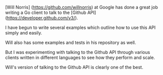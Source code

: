 

[Will Norris]
(https://github.com/willnorris)
at Google has done a great job writing a Go client to talk to the
[Github API]
(https://developer.github.com/v3/).

I have begun to write several examples which outline how to use
this API simply and easily.

Will also has some examples and tests in his repository as well.

But I was experimenting with talking to the Github API through
various clients written in different languages to see how they
perform and scale.

Will's version of talking to the Github API is clearly one of the best.
